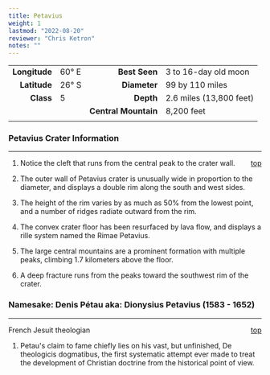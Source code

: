 ```yaml
---
title: Petavius
weight: 1
lastmod: "2022-08-20"
reviewer: "Chris Ketron"
notes: ""
---
```


|               |           |                      |                         |
| ------------: | :-------- | -------------------: | :---------------------- |
| **Longitude** | 60&deg; E |        **Best Seen** | 3 to 16-day old moon    |
|  **Latitude** | 26&deg; S |         **Diameter** | 99 by 110 miles         |
|     **Class** | 5         |            **Depth** | 2.6 miles (13,800 feet) |
|               |           | **Central Mountain** | 8,200 feet              |
|               |           |                      |                         |

### Petavius Crater Information

---
<span style='float:right;'>[top](#)</span>

1. Notice the cleft that runs from the central peak to the crater wall.

2. The outer wall of Petavius crater is unusually wide in proportion to the diameter, and displays a double rim along the south and west sides.

3. The height of the rim varies by as much as 50% from the lowest point, and a number of ridges radiate outward from the rim.

4. The convex crater floor has been resurfaced by lava flow, and displays a rille system named the Rimae Petavius.

5. The large central mountains are a prominent formation with multiple peaks, climbing 1.7 kilometers above the floor.

6. A deep fracture runs from the peaks toward the southwest rim of the crater.

### Namesake: Denis Pétau aka: Dionysius Petavius (1583 - 1652)

---
<span style='float:right;'>[top](#)</span>

French Jesuit theologian

1. Petau's claim to fame chiefly lies on his vast, but unfinished, De theologicis dogmatibus, the first systematic attempt ever made to treat the development of Christian doctrine from the historical point of view.
